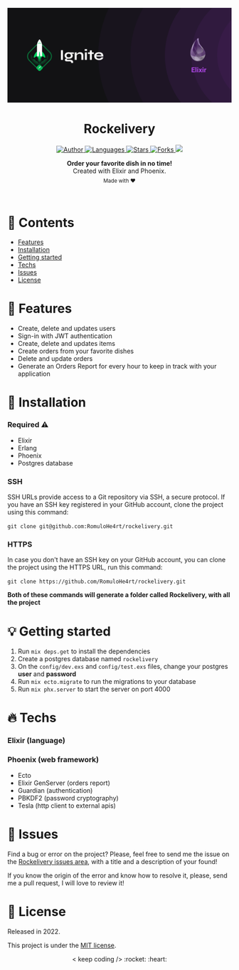 <p align="center">
  <img alt="Logo" src=".github/logo.png" width="600px" />
</p>

<h1 align="center" style="text-align: center;">Rockelivery</h1>

<p align="center">
	<a href="https://github.com/rohlacnna">
		<img alt="Author" src="https://img.shields.io/badge/author-Romulo%20Silva-FEBE53?style=flat" />
	</a>
	<a href="#">
		<img alt="Languages" src="https://img.shields.io/github/languages/count/rohlacnna/Rockelivery?color=FEBE53&style=flat" />
	</a>
	<a href="hhttps://github.com/rohlacnna/Rockelivery/stargazers">
		<img alt="Stars" src="https://img.shields.io/github/stars/rohlacnna/Rockelivery?color=FEBE53&style=flat" />
	</a>
	<a href="https://github.com/rohlacnna/Rockelivery/network/members">
		<img alt="Forks" src="https://img.shields.io/github/forks/rohlacnna/Rockelivery?color=FEBE53&style=flat" />
	</a>
  <a href="https://codecov.io/gh/rohlacnna/rockelivery">
  <img src="https://codecov.io/gh/rohlacnna/rockelivery/branch/master/graph/badge.svg?token=5DLTJBE2CO"/>
</a>
</p>

<p align="center">
	<b>Order your favorite dish in no time!</b><br />
	<span>Created with Elixir and Phoenix.</span><br />
	<sub>Made with ❤️</sub>
</p>

<br />

# :pushpin: Contents

- [Features](#rocket-features)
- [Installation](#wrench-installation)
- [Getting started](#bulb-getting-started)
- [Techs](#fire-techs)
- [Issues](#bug-issues)
- [License](#book-license)

# :rocket: Features

- Create, delete and updates users
- Sign-in with JWT authentication
- Create, delete and updates items
- Create orders from your favorite dishes
- Delete and update orders
- Generate an Orders Report for every hour to keep in track with your application

# :wrench: Installation

### Required :warning:

- Elixir
- Erlang
- Phoenix
- Postgres database

### SSH

SSH URLs provide access to a Git repository via SSH, a secure protocol. If you have an SSH key registered in your GitHub account, clone the project using this command:

`git clone git@github.com:RomuloHe4rt/rockelivery.git`

### HTTPS

In case you don't have an SSH key on your GitHub account, you can clone the project using the HTTPS URL, run this command:

`git clone https://github.com/RomuloHe4rt/rockelivery.git`

**Both of these commands will generate a folder called Rockelivery, with all the project**

# :bulb: Getting started

1. Run `mix deps.get` to install the dependencies
2. Create a postgres database named `rockelivery`
3. On the `config/dev.exs` and `config/test.exs` files, change your postgres **user** and **password**
4. Run `mix ecto.migrate` to run the migrations to your database
5. Run `mix phx.server` to start the server on port 4000

# :fire: Techs

### Elixir (language)

### Phoenix (web framework)

- Ecto
- Elixir GenServer (orders report)
- Guardian (authentication)
- PBKDF2 (password cryptography)
- Tesla (http client to external apis)

# :bug: Issues

Find a bug or error on the project? Please, feel free to send me the issue on the [Rockelivery issues area](https://github.com/RomuloHe4rt/Rockelivery/issues), with a title and a description of your found!

If you know the origin of the error and know how to resolve it, please, send me a pull request, I will love to review it!

# :book: License

Released in 2022.

This project is under the [MIT license](https://github.com/RomuloHe4rt/Rockelivery/blob/main/LICENSE).

<p align="center">
	< keep coding /> :rocket: :heart:
</p>
